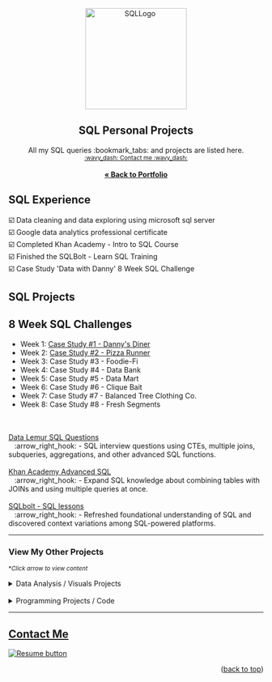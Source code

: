 <a name="readme-top"></a>
<div align="center">

  <img src="https://user-images.githubusercontent.com/121735588/216509538-72fa3d3b-c7f9-43f8-b171-5310bf41d605.png" alt="SQLLogo" width="200" height="200">


  <h2 align="center">SQL Personal Projects</h2>
  <p align="center">
  All my SQL queries :bookmark_tabs: and projects are listed here.
   <br> <sub><a href="https://cameroncss.com/#contact">:wavy_dash: Contact me :wavy_dash:</a></sub>
<br>
    <br>
     <a href="https://github.com/CameronCSS/PersonalProjects/blob/main/README.md"><strong>« Back to Portfolio</strong></a>
  </p>
</div>


## SQL Experience
:ballot_box_with_check: Data cleaning and data exploring using microsoft sql server
<br> :ballot_box_with_check: Google data analytics professional certificate
 <br> :ballot_box_with_check: Completed Khan Academy - Intro to SQL Course
 <br> :ballot_box_with_check: Finished the SQLBolt - Learn SQL Training
 <br> :ballot_box_with_check: Case Study 'Data with Danny' 8 Week SQL Challenge
 
## SQL Projects

## 8 Week SQL Challenges
* Week 1: [Case Study #1 - Danny's Diner](https://github.com/CameronCSS/SQL-Queries/tree/main/8%20Weeks%20of%20SQL/8%20Week%20SQL%20Challenge%20%23%201)
* Week 2: [Case Study #2 - Pizza Runner](https://github.com/CameronCSS/SQL-Queries/tree/main/8%20Weeks%20of%20SQL/8%20Week%20SQL%20Challenge%20%23%202)
* Week 3: Case Study #3 - Foodie-Fi
* Week 4: Case Study #4 - Data Bank
* Week 5: Case Study #5 - Data Mart
* Week 6: Case Study #6 - Clique Bait
* Week 7: Case Study #7 - Balanced Tree Clothing Co.
* Week 8: Case Study #8 - Fresh Segments
<br>
<br>
<a href="https://github.com/CameronCSS/SQL-Queries/tree/main/Data%20Lemur%20SQL%20Questions" target="new">Data Lemur SQL Questions</a>
<br>
&nbsp; &nbsp;:arrow_right_hook: - SQL interview questions using CTEs, multiple joins, subqueries, aggregations, and other advanced SQL functions.
<br>
<br>
<a href="https://github.com/CameronCSS/SQL-Queries/tree/main/Khan%20Academy%20Advanced%20SQL" target="new">Khan Academy Advanced SQL</a>
<br>
&nbsp; &nbsp;:arrow_right_hook: - Expand SQL knowledge about combining tables with JOINs and using multiple queries at once.
<br>
<br>
<a href="https://github.com/CameronCSS/SQL-Queries/tree/main/SQLbolt%20-%20SQL%20lessons" target="new">SQLbolt - SQL lessons</a>
<br>
&nbsp; &nbsp;:arrow_right_hook: - Refreshed foundational understanding of SQL and discovered context variations among SQL-powered platforms.
<br>

----
### View My Other Projects
<sub>**Click arrow to view content*</sub>

<details>
<summary>Data Analysis / Visuals Projects</summary>
<a href="https://github.com/CameronCSS/Data-Analysis/tree/main/Power-BI-Dashboards" target="new">Power BI Dashboards</a>
<br>
&nbsp; &nbsp;:arrow_right_hook: - Collection of my Power BI projects/dashboards with detailed analysis and visually appealing data.
<br>
<br>
<a href="https://cameroncss.github.io/Data-Analysis/Netflix/index.html" target="new">Netflix Movies and TV Shows</a>
<br>
&nbsp; &nbsp;:arrow_right_hook: - Built out multiple sheets to display on a single visual, and created an interactive dashboard.
<br>	
<br>
<a href="https://github.com/CameronCSS/Data-Analysis/tree/main/SLC%20civilian%20complaints" target="new">SLC civilian complaints</a>
  <br>
&nbsp; &nbsp;:arrow_right_hook: - Utilized API calls to gather data from public sources. Built a local DB to use in Power BI to uncover valuable insights.
  <br>
</details>

<br>
	
<details>
<summary>Programming Projects / Code</summary>

## Python Projects
<a href="https://github.com/CameronCSS/Programming-Languages/tree/main/Python%20Wage%20Calculator" target="new">Python Wage Calculator</a>

&nbsp; &nbsp;:arrow_right_hook: - Learned the power of Pandas and PyQt5 libraries. Also learned the importance of notating code for Bug fixing in the future.

## R* Projects
<a href="https://github.com/CameronCSS/Programming-Languages/tree/main/Comparing%20Phone%20Prices%20in%20R" target="new">Comparing Phone Prices in R</a>

&nbsp; &nbsp;:arrow_right_hook: - Explored and cleaned a cell phone price dataset found on [Kaggle](https://www.kaggle.com/datasets/rkiattisak/mobile-phone-price).

<a href="https://github.com/CameronCSS/Programming-Languages/tree/main/R-Basics" target="new">R* Basics</a>

&nbsp; &nbsp;:arrow_right_hook: - Made a full breakdown detailing the basic functions and uses of the R* programming language.

## Javascript Projects
<a href="https://github.com/CameronCSS/Programming-Languages/tree/main/Javascript" target="new">Javascript Code</a>

&nbsp; &nbsp;:arrow_right_hook: - A repo full of my Javascript code. Lots of custom stuff made to work on Carrd websites.
</details>
    

----

<a name="Contact"></a> 
## <a href="https://cameroncss.com/#contact">Contact Me</a>

  </table>
  <p style="margin-left: auto;">
    <a href="https://drive.google.com/file/d/1YaM4hDtt2-79ShBVTN06Y3BU79LvFw6J/view?usp=sharing" target="_blank" rel="noopener noreferrer">
      <img src="https://user-images.githubusercontent.com/121735588/215364205-abdfc0ac-53db-4733-8d43-b57c1bafb802.png" alt="Resume button">
    </a>
  </p>
</div>

<p align="right">(<a href="#readme-top">back to top</a>)</p>
